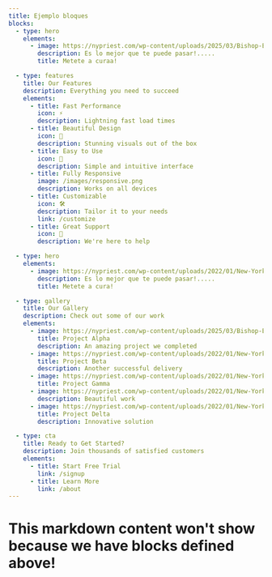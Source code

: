 ```yaml
---
title: Ejemplo bloques
blocks:
  - type: hero
    elements:
      - image: https://nypriest.com/wp-content/uploads/2025/03/Bishop-Elevation-1.jpg
        description: Es lo mejor que te puede pasar!.....
        title: Metete a curaa!

  - type: features
    title: Our Features
    description: Everything you need to succeed
    elements:
      - title: Fast Performance
        icon: ⚡
        description: Lightning fast load times
      - title: Beautiful Design
        icon: 🎨
        description: Stunning visuals out of the box
      - title: Easy to Use
        icon: 🚀
        description: Simple and intuitive interface
      - title: Fully Responsive
        image: /images/responsive.png
        description: Works on all devices
      - title: Customizable
        icon: 🛠️
        description: Tailor it to your needs
        link: /customize
      - title: Great Support
        icon: 💬
        description: We're here to help

  - type: hero
    elements:
      - image: https://nypriest.com/wp-content/uploads/2022/01/New-York-Priest-4.jpg
        description: Es lo mejor que te puede pasar!.....
        title: Metete a cura!

  - type: gallery
    title: Our Gallery
    description: Check out some of our work
    elements:
      - image: https://nypriest.com/wp-content/uploads/2025/03/Bishop-Elevation-1.jpg
        title: Project Alpha
        description: An amazing project we completed
      - image: https://nypriest.com/wp-content/uploads/2022/01/New-York-Priest-4.jpg
        title: Project Beta
        description: Another successful delivery
      - image: https://nypriest.com/wp-content/uploads/2022/01/New-York-Priest-2.jpg
        title: Project Gamma
      - image: https://nypriest.com/wp-content/uploads/2022/01/New-York-Priest-1.jpg
        description: Beautiful work
      - image: https://nypriest.com/wp-content/uploads/2022/01/New-York-Priest-3.jpg
        title: Project Delta
        description: Innovative solution

  - type: cta
    title: Ready to Get Started?
    description: Join thousands of satisfied customers
    elements:
      - title: Start Free Trial
        link: /signup
      - title: Learn More
        link: /about
---
```


# This markdown content won't show because we have blocks defined above!